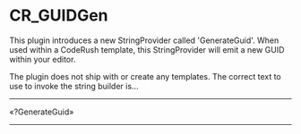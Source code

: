 # CR_GUIDGen

This plugin introduces a new StringProvider called 'GenerateGuid'.
When used within a CodeRush template, this StringProvider will emit a new GUID within your editor.

The plugin does not ship with or create any templates.
The correct text to use to invoke the string builder is...

---
«?GenerateGuid»

---
